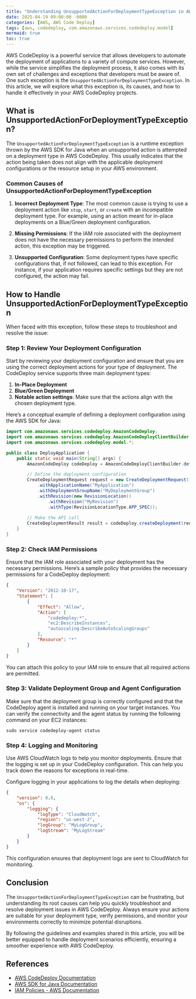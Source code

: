 ```yaml
---
title: "Understanding UnsupportedActionForDeploymentTypeException in AWS Code Deploy"
date: 2025-04-19 09:00:00 -0000
categories: [AWS, AWS Code Deploy]
tags: [aws, codedeploy, com.amazonaws.services.codedeploy.model]
mermaid: true
toc: true
---
```



AWS CodeDeploy is a powerful service that allows developers to automate the deployment of applications to a variety of compute services. However, while the service simplifies the deployment process, it also comes with its own set of challenges and exceptions that developers must be aware of. One such exception is the `UnsupportedActionForDeploymentTypeException`. In this article, we will explore what this exception is, its causes, and how to handle it effectively in your AWS CodeDeploy projects.

## What is UnsupportedActionForDeploymentTypeException?

The `UnsupportedActionForDeploymentTypeException` is a runtime exception thrown by the AWS SDK for Java when an unsupported action is attempted on a deployment type in AWS CodeDeploy. This usually indicates that the action being taken does not align with the applicable deployment configurations or the resource setup in your AWS environment.

### Common Causes of UnsupportedActionForDeploymentTypeException

1. **Incorrect Deployment Type**: The most common cause is trying to use a deployment action like `stop`, `start`, or `create` with an incompatible deployment type. For example, using an action meant for in-place deployments on a Blue/Green deployment configuration.

2. **Missing Permissions**: If the IAM role associated with the deployment does not have the necessary permissions to perform the intended action, this exception may be triggered.

3. **Unsupported Configuration**: Some deployment types have specific configurations that, if not followed, can lead to this exception. For instance, if your application requires specific settings but they are not configured, the action may fail.

## How to Handle UnsupportedActionForDeploymentTypeException

When faced with this exception, follow these steps to troubleshoot and resolve the issue:

### Step 1: Review Your Deployment Configuration

Start by reviewing your deployment configuration and ensure that you are using the correct deployment actions for your type of deployment. The CodeDeploy service supports three main deployment types:

1. **In-Place Deployment**
2. **Blue/Green Deployment**
3. **Notable action settings**: Make sure that the actions align with the chosen deployment type.

Here’s a conceptual example of defining a deployment configuration using the AWS SDK for Java:

```java
import com.amazonaws.services.codedeploy.AmazonCodeDeploy;
import com.amazonaws.services.codedeploy.AmazonCodeDeployClientBuilder;
import com.amazonaws.services.codedeploy.model.*;

public class DeployApplication {
    public static void main(String[] args) {
        AmazonCodeDeploy codeDeploy = AmazonCodeDeployClientBuilder.defaultClient();

        // Define the deployment configuration
        CreateDeploymentRequest request = new CreateDeploymentRequest()
            .withApplicationName("MyApplication")
            .withDeploymentGroupName("MyDeploymentGroup")
            .withRevision(new RevisionLocation()
                .withRevision("MyRevision")
                .withType(RevisionLocationType.APP_SPEC));
        
        // Make the API call
        CreateDeploymentResult result = codeDeploy.createDeployment(request);
    }
}
```

### Step 2: Check IAM Permissions

Ensure that the IAM role associated with your deployment has the necessary permissions. Here’s a sample policy that provides the necessary permissions for a CodeDeploy deployment:

```json
{
    "Version": "2012-10-17",
    "Statement": [
        {
            "Effect": "Allow",
            "Action": [
                "codedeploy:*",
                "ec2:DescribeInstances",
                "autoscaling:DescribeAutoScalingGroups"
            ],
            "Resource": "*"
        }
    ]
}
```

You can attach this policy to your IAM role to ensure that all required actions are permitted.

### Step 3: Validate Deployment Group and Agent Configuration

Make sure that the deployment group is correctly configured and that the CodeDeploy agent is installed and running on your target instances. You can verify the connectivity and the agent status by running the following command on your EC2 instances:

```shell
sudo service codedeploy-agent status
```

### Step 4: Logging and Monitoring

Use AWS CloudWatch logs to help you monitor deployments. Ensure that the logging is set up in your CodeDeploy configuration. This can help you track down the reasons for exceptions in real-time.

Configure logging in your applications to log the details when deploying:

```json
{
    "version": 0.0,
    "os": {
        "logging": {
            "logType": "CloudWatch",
            "region": "us-west-2",
            "logGroup": "MyLogGroup",
            "logStream": "MyLogStream"
        }
    }
}
```

This configuration ensures that deployment logs are sent to CloudWatch for monitoring.

## Conclusion

The `UnsupportedActionForDeploymentTypeException` can be frustrating, but understanding its root causes can help you quickly troubleshoot and resolve deployment issues in AWS CodeDeploy. Always ensure your actions are suitable for your deployment type, verify permissions, and monitor your environments correctly to minimize potential disruptions.

By following the guidelines and examples shared in this article, you will be better equipped to handle deployment scenarios efficiently, ensuring a smoother experience with AWS CodeDeploy.

## References

- [AWS CodeDeploy Documentation](https://docs.aws.amazon.com/codedeploy/latest/userguide/welcome.html)
- [AWS SDK for Java Documentation](https://docs.aws.amazon.com/sdk-for-java/latest/developer-guide/home.html)
- [IAM Policies - AWS Documentation](https://docs.aws.amazon.com/IAM/latest/UserGuide/access_policies.html)